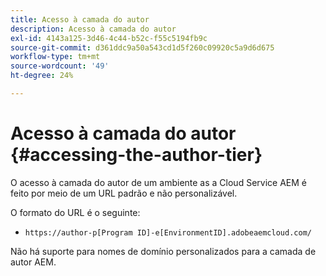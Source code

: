 ```yaml
---
title: Acesso à camada do autor
description: Acesso à camada do autor
exl-id: 4143a125-3d46-4c44-b52c-f55c5194fb9c
source-git-commit: d361ddc9a50a543cd1d5f260c09920c5a9d6d675
workflow-type: tm+mt
source-wordcount: '49'
ht-degree: 24%

---
```


# Acesso à camada do autor {#accessing-the-author-tier}

O acesso à camada do autor de um ambiente as a Cloud Service AEM é feito por meio de um URL padrão e não personalizável.

O formato do URL é o seguinte:

* `https://author-p[Program ID]-e[EnvironmentID].adobeaemcloud.com/`

Não há suporte para nomes de domínio personalizados para a camada de autor AEM.
